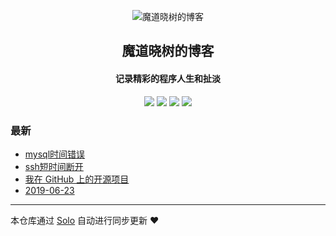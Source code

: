 <p align="center"><img alt="魔道晓树的博客" src="https://static.b3log.org/images/brand/solo-32.png"></p><h2 align="center">
魔道晓树的博客
</h2>

<h4 align="center">记录精彩的程序人生和扯淡</h4>
<p align="center"><a title="魔道晓树的博客" target="_blank" href="https://github.com/xiehurricane/solo-blog"><img src="https://img.shields.io/github/last-commit/xiehurricane/solo-blog.svg?style=flat-square&color=FF9900"></a>
<a title="GitHub repo size in bytes" target="_blank" href="https://github.com/xiehurricane/solo-blog"><img src="https://img.shields.io/github/repo-size/xiehurricane/solo-blog.svg?style=flat-square"></a>
<a title="Solo Version" target="_blank" href="https://github.com/b3log/solo/releases"><img src="https://img.shields.io/badge/solo-3.6.2-f1e05a.svg?style=flat-square&color=blueviolet"></a>
<a title="Hits" target="_blank" href="https://github.com/b3log/hits"><img src="https://hits.b3log.org/xiehurricane/solo-blog.svg"></a></p>

### 最新

* [mysql时间错误](https://xfield.xyz/articles/2019/06/24/1561349717506.html)
* [ssh短时间断开](https://xfield.xyz/articles/2019/06/23/1561278630204.html)
* [我在 GitHub 上的开源项目](https://xfield.xyz/my-github-repos)
* [2019-06-23](https://xfield.xyz/articles/2019/06/23/1561261142795.html)



---

本仓库通过 [Solo](https://github.com/b3log/solo) 自动进行同步更新 ❤️ 